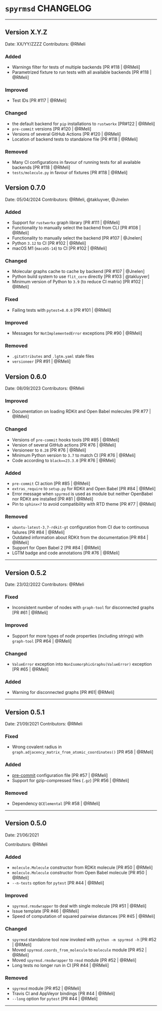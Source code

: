 
# `spyrmsd` CHANGELOG

------------------------------------------------------------------------------

## Version X.Y.Z

Date:            XX/YY/ZZZZ
Contributors:    @RMeli

### Added

* Warnings filter for tests of multiple backends [PR #118 | @RMeli]
* Parametrized fixture to run tests with all available backends [PR #118 | @RMeli]

### Improved

* Test IDs [PR #117 | @RMeli]

### Changed

* the default backend for `pip` installations to `rustworkx` [PR#122 | @RMeli]
* `pre-commit` versions [PR #120 | @RMeli]
* Versions of several GitHub Actions [PR #120 | @RMeli]
* Location of backend tests to standalone file [PR #118 | @RMeli]

### Removed

* Many CI configurations in favour of running tests for all available backends [PR #118 | @RMeli]
* `tests/molecule.py` in favour of fixtures [PR #118 | @RMeli]

## Version 0.7.0

Date:            05/04/2024
Contributors:    @RMeli, @takluyver, @Jnelen

### Added

* Support for `rustworkx` graph library [PR #111 | @RMeli]
* Functionality to manually select the backend from CLI [PR #108 | @RMeli]
* Functionality to manually select the backend [PR  #107 | @Jnelen]
* Python `3.12` to CI [PR  #102 | @RMeli]
* macOS M1 (`macoOS-14`) to CI [PR  #102 | @RMeli]

### Changed

* Molecular graphs cache to cache by backend [PR  #107 | @Jnelen]
* Python build system to use `flit_core` directly [PR #103 | @takluyver]
* Minimum version of Python to `3.9` (to reduce CI matrix) [PR  #102 | @RMeli]

### Fixed

* Failing tests with `pytest=8.0.0` [PR #101 | @RMeli]

### Improved

* Messages for `NotImplementedError` exceptions [PR #90 | @RMeli]

### Removed

* `.gitattributes` and `.lgtm.yaml` stale files
* `versioneer` [PR #91 | @RMeli]

## Version 0.6.0

Date:            08/09/2023
Contributors:    @RMeli

### Improved

* Documentation on loading RDKit and Open Babel molecules [PR #77 | @RMeli]

### Changed

* Versions of `pre-commit` hooks tools [PR #85 | @RMeli]
* Version of several GitHub actions [PR #76 | @RMeli]
* Versioneer to `0.28` [PR #76 | @RMeli]
* Minimum Python version to `3.7` to match CI [PR #76 | @RMeli]
* Code according to `black==23.3.0` [PR #76 | @RMeli]

### Added

* `pre-commit` CI action [PR #85 | @RMeli]
* `extras_require` to `setup.py` for RDKit and Open Babel [PR #84 | @RMeli]
* Error message when `spyrmsd` is used as module but neither OpenBabel nor RDKit are installed [PR #81 | @RMeli]
* Pin to `sphinx<7` to avoid compatibility with RTD theme [PR #77 | @RMeli]

### Removed

* `ubuntu-latest-3.7-rdkit-gt` configuration from CI due to continuous failures [PR #84 | @RMeli]
* Outdated information about RDKit from the documentation [PR #84 | @RMeli]
* Support for Open Babel 2 [PR #84 | @RMeli]
* LGTM badge and code annotations [PR #76 | @RMeli]

------------------------------------------------------------------------------

## Version 0.5.2

Date:            23/02/2022
Contributors:    @RMeli

### Fixed

* Inconsistent number of nodes with `graph-tool` for disconnected graphs [PR #61 | @RMeli]

### Improved

* Support for more types of node properties (including strings) with `graph-tool` [PR #64 | @RMeli]

### Changed

* `ValueError` exception into `NonIsomorphicGraphs(ValueError)` exception [PR #65 | @RMeli]

### Added

* Warning for disconnected graphs [PR #61| @RMeli]

------------------------------------------------------------------------------

## Version 0.5.1

Date:            21/09/2021
Contributors:    @RMeli

### Fixed

* Wrong covalent radius in `graph.adjacency_matrix_from_atomic_coordinates()` [PR #58 | @RMeli]

### Added

* [pre-commit](https://pre-commit.com/) configuration file [PR #57 | @RMeli]
* Support for gzip-compressed files (`.gz`) [PR #56 | @RMeli]

### Removed

* Dependency `QCElemental` [PR #58 | @RMeli]

------------------------------------------------------------------------------

## Version 0.5.0

Date:            21/06/2021

Contributors:    @RMeli

### Added

* `molecule.Molecule` constructor from RDKit molecule [PR #50 | @RMeli]
* `molecule.Molecule` constructor from Open Babel molecule [PR #50 | @RMeli]
* `--n-tests` option for `pytest` [PR #44 | @RMeli]

### Improved

* `spyrmsd.rmsdwrapper` to deal with single molecule [PR #51 | @RMeli]
* Issue template [PR #46 | @RMeli]
* Speed of computation of squared pairwise distances [PR #45 | @RMeli]

### Changed

* `spyrmsd` standalone tool now invoked with `python -m spyrmsd -h` [PR #52 | @RMeli]
* Moved `spyrmsd.coords_from_molecule` to `molecule` module [PR #52 | @RMeli]
* Moved `spyrmsd.rmsdwrapper` to `rmsd` module [PR #52 | @RMeli]
* Long tests no longer run in CI [PR #44 | @RMeli]

### Removed

* `spyrmsd` module [PR #52 | @RMeli]
* Travis CI and AppVeyor bindings [PR #44 | @RMeli]
* `--long` option for `pytest` [PR #44 | @RMeli]

------------------------------------------------------------------------------
